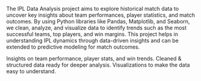 The IPL Data Analysis project aims to explore historical match data to uncover key insights about team performances, player statistics, and match outcomes. By using Python libraries like Pandas, Matplotlib, and Seaborn, we clean, analyze, and visualize data to identify trends such as the most successful teams, top players, and win margins. This project helps in understanding IPL dynamics through data-driven insights and can be extended to predictive modeling for match outcomes.


Insights on team performance, player stats, and win trends.
Cleaned & structured data ready for deeper analysis.
Visualizations to make the data easy to understand.


